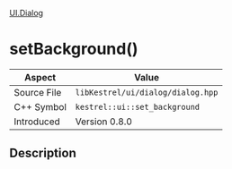 [UI.Dialog](index)
# setBackground()
| Aspect | Value |
| --- | --- |
| Source File | `libKestrel/ui/dialog/dialog.hpp` |
| C++ Symbol | `kestrel::ui::set_background` |
| Introduced | Version 0.8.0 |
## Description

